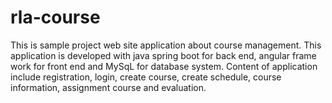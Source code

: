 # rla-course
This is sample project web site application about course management.
This application is developed with java spring boot for back end, angular frame work for front end and MySqL for database system.
Content of application include registration, login, create course, create schedule, course information, assignment course and evaluation.

